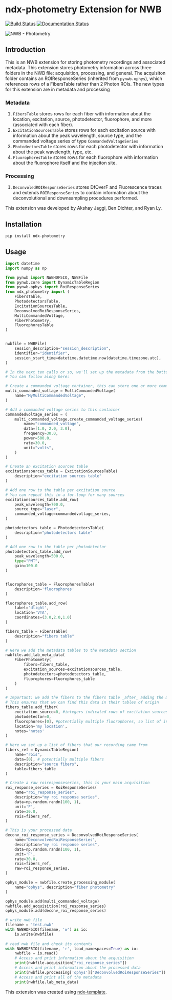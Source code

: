 # ndx-photometry Extension for NWB
[![Build Status](https://travis-ci.com/akshay-jaggi/ndx-photometry.svg?branch=master)](https://travis-ci.com/akshay-jaggi/ndx-photometry)
[![Documentation Status](https://readthedocs.org/projects/ndx-photometry/badge/?version=latest)](https://ndx-photometry.readthedocs.io/en/latest/?badge=latest)

![NWB - Photometry](https://user-images.githubusercontent.com/844306/144680873-3e2d957f-97ff-45cb-b625-517f5e7dfb9f.png)

## Introduction
This is an NWB extension for storing photometry recordings and associated metadata. This extension stores photometry information across three folders in the NWB file: acquisition, processing, and general. The acquisiton folder contains an ROIResponseSeries (inherited from `pynwb.ophys`), which references rows of a FibersTable rather than 2 Photon ROIs. The new types for this extension are in metadata and processing

### Metadata
1. `FibersTable` stores rows for each fiber with information about the location, excitation, source, photodetector, fluorophore, and more (associated with each fiber). 
2. `ExcitationSourcesTable` stores rows for each excitation source with information about the peak wavelength, source type, and the commanded voltage series of type `CommandedVoltageSeries`
3. `PhotodectorsTable` stores rows for each photodetector with information about the peak wavelength, type, etc. 
4. `FluorophoresTable` stores rows for each fluorophore with information about the fluorophore itself and the injeciton site. 

### Processing
1. `DeconvoledROIResponseSeries` stores DfOverF and Fluorescence traces and extends `ROIResponseSeries` to contain information about the deconvolutional and downsampling procedures performed.


This extension was developed by Akshay Jaggi, Ben Dichter, and Ryan Ly. 


## Installation

```
pip install ndx-photometry
```


## Usage

```python
import datetime
import numpy as np

from pynwb import NWBHDF5IO, NWBFile
from pynwb.core import DynamicTableRegion
from pynwb.ophys import RoiResponseSeries
from ndx_photometry import (
    FibersTable,
    PhotodetectorsTable,
    ExcitationSourcesTable,
    DeconvolvedRoiResponseSeries,
    MultiCommandedVoltage,
    FiberPhotometry,
    FluorophoresTable
)


nwbfile = NWBFile(
    session_description="session_description",
    identifier="identifier",
    session_start_time=datetime.datetime.now(datetime.timezone.utc),
)

# In the next ten calls or so, we'll set up the metadata from the bottom of the metadata tree up
# You can follow along here: 

# Create a commanded voltage container, this can store one or more commanded voltage series
multi_commanded_voltage = MultiCommandedVoltage(
    name="MyMultiCommandedVoltage",
)

# Add a commanded voltage series to this container
commandedvoltage_series = (
    multi_commanded_voltage.create_commanded_voltage_series(
        name="commanded_voltage",
        data=[1.0, 2.0, 3.0],
        frequency=30.0,
        power=500.0,
        rate=30.0,
        unit="volts",
    )
)

# Create an excitation sources table
excitationsources_table = ExcitationSourcesTable(
    description="excitation sources table"
)

# Add one row to the table per excitation source
# You can repeat this in a for-loop for many sources
excitationsources_table.add_row(
    peak_wavelength=700.0,
    source_type="laser",
    commanded_voltage=commandedvoltage_series,
)

photodetectors_table = PhotodetectorsTable(
    description="photodetectors table"
)

# Add one row to the table per photodetector
photodetectors_table.add_row(
    peak_wavelength=500.0, 
    type="PMT", 
    gain=100.0
)


fluorophores_table = FluorophoresTable(
    description='fluorophores'
)

fluorophores_table.add_row(
    label='dlight',
    location='VTA',
    coordinates=(3.0,2.0,1.0)
)

fibers_table = FibersTable(
    description="fibers table"
)

# Here we add the metadata tables to the metadata section
nwbfile.add_lab_meta_data(
    FiberPhotometry(
        fibers=fibers_table,
        excitation_sources=excitationsources_table,
        photodetectors=photodetectors_table,
        fluorophores=fluorophores_table
    )
)

# Important: we add the fibers to the fibers table _after_ adding the metadata
# This ensures that we can find this data in their tables of origin
fibers_table.add_fiber(
    excitation_source=0, #integers indicated rows of excitation sources table
    photodetector=0,
    fluorophores=[0], #potentially multiple fluorophores, so list of indices
    location='my location',
    notes='notes'
)

# Here we set up a list of fibers that our recording came from
fibers_ref = DynamicTableRegion(
    name="rois", 
    data=[0], # potentially multiple fibers
    description="source fibers", 
    table=fibers_table
)

# Create a raw roiresponseseries, this is your main acquisition
roi_response_series = RoiResponseSeries(
    name="roi_response_series",
    description="my roi response series",
    data=np.random.randn(100, 1),
    unit='F',
    rate=30.0,
    rois=fibers_ref,
)

# This is your processed data 
deconv_roi_response_series = DeconvolvedRoiResponseSeries(
    name="DeconvolvedRoiResponseSeries",
    description="my roi response series",
    data=np.random.randn(100, 1),
    unit='F',
    rate=30.0,
    rois=fibers_ref,
    raw=roi_response_series,
)

ophys_module = nwbfile.create_processing_module(
    name="ophys", description="fiber photometry"
)

ophys_module.add(multi_commanded_voltage)
nwbfile.add_acquisition(roi_response_series)
ophys_module.add(deconv_roi_response_series)

# write nwb file
filename = 'test.nwb'
with NWBHDF5IO(filename, 'w') as io:
    io.write(nwbfile)
    
# read nwb file and check its contents
with NWBHDF5IO(filename, 'r', load_namespaces=True) as io:
    nwbfile = io.read()
    # Access and print information about the acquisition
    print(nwbfile.acquisition["roi_response_series"])
    # Access and print information about the processed data
    print(nwbfile.processing['ophys']["DeconvolvedRoiResponseSeries"])
    # Access and print all of the metadata
    print(nwbfile.lab_meta_data)
```

This extension was created using [ndx-template](https://github.com/nwb-extensions/ndx-template).
